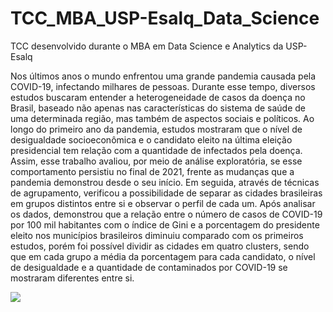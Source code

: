 # TCC_MBA_USP-Esalq_Data_Science
TCC desenvolvido durante o MBA em Data Science e Analytics da USP-Esalq

Nos últimos anos o mundo enfrentou uma grande pandemia causada pela COVID-19, infectando milhares de pessoas. Durante esse tempo, diversos estudos buscaram entender a heterogeneidade de casos da doença no Brasil, baseado não apenas nas características do sistema de saúde de uma determinada região, mas também de aspectos sociais e políticos. Ao longo do primeiro ano da pandemia, estudos mostraram que o nível de desigualdade socioeconômica e o candidato eleito na última eleição presidencial tem relação com a quantidade de infectados pela doença. Assim, esse trabalho avaliou, por meio de análise exploratória, se esse comportamento persistiu no final de 2021, frente as mudanças que a pandemia demonstrou desde o seu início. Em seguida, através de técnicas de agrupamento, verificou a possibilidade de separar as cidades brasileiras em grupos distintos entre si e observar o perfil de cada um. Após analisar os dados, demonstrou que a relação entre o número de casos de COVID-19 por 100 mil habitantes com o índice de Gini e a porcentagem do presidente eleito nos municípios brasileiros diminuiu comparado com os primeiros estudos, porém foi possível dividir as cidades em quatro clusters, sendo que em cada grupo a média da porcentagem para cada candidato, o nível de desigualdade e a quantidade de contaminados por COVID-19 se mostraram diferentes entre si.

<img src="https://bkit.co/w_62f6a840b25b4.gif" />
